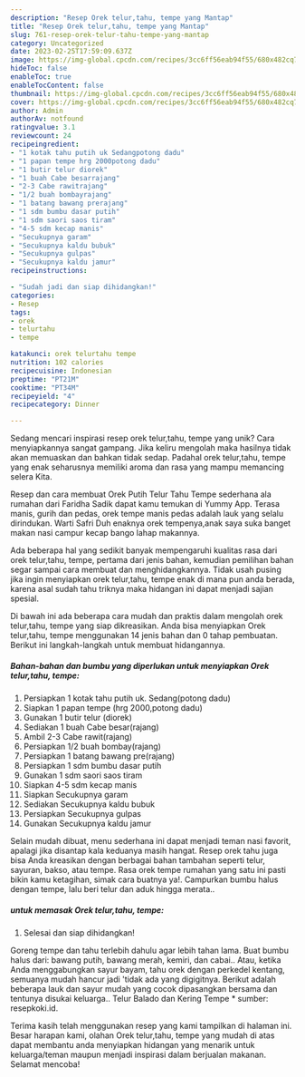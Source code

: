 ```yaml
---
description: "Resep Orek telur,tahu, tempe yang Mantap"
title: "Resep Orek telur,tahu, tempe yang Mantap"
slug: 761-resep-orek-telur-tahu-tempe-yang-mantap
category: Uncategorized
date: 2023-02-25T17:59:09.637Z
image: https://img-global.cpcdn.com/recipes/3cc6ff56eab94f55/680x482cq70/orek-telurtahu-tempe-foto-resep-utama.jpg
hideToc: false
enableToc: true
enableTocContent: false
thumbnail: https://img-global.cpcdn.com/recipes/3cc6ff56eab94f55/680x482cq70/orek-telurtahu-tempe-foto-resep-utama.jpg
cover: https://img-global.cpcdn.com/recipes/3cc6ff56eab94f55/680x482cq70/orek-telurtahu-tempe-foto-resep-utama.jpg
author: Admin
authorAv: notfound
ratingvalue: 3.1
reviewcount: 24
recipeingredient:
- "1 kotak tahu putih uk Sedangpotong dadu"
- "1 papan tempe hrg 2000potong dadu"
- "1 butir telur diorek"
- "1 buah Cabe besarrajang"
- "2-3 Cabe rawitrajang"
- "1/2 buah bombayrajang"
- "1 batang bawang prerajang"
- "1 sdm bumbu dasar putih"
- "1 sdm saori saos tiram"
- "4-5 sdm kecap manis"
- "Secukupnya garam"
- "Secukupnya kaldu bubuk"
- "Secukupnya gulpas"
- "Secukupnya kaldu jamur"
recipeinstructions:

- "Sudah jadi dan siap dihidangkan!"
categories:
- Resep
tags:
- orek
- telurtahu
- tempe

katakunci: orek telurtahu tempe 
nutrition: 102 calories
recipecuisine: Indonesian
preptime: "PT21M"
cooktime: "PT34M"
recipeyield: "4"
recipecategory: Dinner

---
```





Sedang mencari inspirasi resep orek telur,tahu, tempe yang unik? Cara menyiapkannya sangat gampang. Jika keliru mengolah maka hasilnya tidak akan memuaskan dan bahkan tidak sedap. Padahal orek telur,tahu, tempe yang enak seharusnya memiliki aroma dan rasa yang mampu memancing selera Kita.





Resep dan cara membuat Orek Putih Telur Tahu Tempe sederhana ala rumahan dari Faridha Sadik dapat kamu temukan di Yummy App. Terasa manis, gurih dan pedas, orek tempe manis pedas adalah lauk yang selalu dirindukan. Warti Safri Duh enaknya orek tempenya,anak saya suka banget makan nasi campur kecap bango lahap makannya.

Ada beberapa hal yang sedikit banyak mempengaruhi kualitas rasa dari orek telur,tahu, tempe, pertama dari jenis bahan, kemudian pemilihan bahan segar sampai cara membuat dan menghidangkannya. Tidak usah pusing jika ingin menyiapkan orek telur,tahu, tempe enak di mana pun anda berada, karena asal sudah tahu triknya maka hidangan ini dapat menjadi sajian spesial.






Di bawah ini ada beberapa cara mudah dan praktis dalam mengolah orek telur,tahu, tempe yang siap dikreasikan. Anda bisa menyiapkan Orek telur,tahu, tempe menggunakan 14 jenis bahan dan 0 tahap pembuatan. Berikut ini langkah-langkah untuk membuat hidangannya.

<!--inarticleads1-->

##### Bahan-bahan dan bumbu yang diperlukan untuk menyiapkan Orek telur,tahu, tempe:

1. Persiapkan 1 kotak tahu putih uk. Sedang(potong dadu)
1. Siapkan 1 papan tempe (hrg 2000,potong dadu)
1. Gunakan 1 butir telur (diorek)
1. Sediakan 1 buah Cabe besar(rajang)
1. Ambil 2-3 Cabe rawit(rajang)
1. Persiapkan 1/2 buah bombay(rajang)
1. Persiapkan 1 batang bawang pre(rajang)
1. Persiapkan 1 sdm bumbu dasar putih
1. Gunakan 1 sdm saori saos tiram
1. Siapkan 4-5 sdm kecap manis
1. Siapkan Secukupnya garam
1. Sediakan Secukupnya kaldu bubuk
1. Persiapkan Secukupnya gulpas
1. Gunakan Secukupnya kaldu jamur


Selain mudah dibuat, menu sederhana ini dapat menjadi teman nasi favorit, apalagi jika disantap kala keduanya masih hangat. Resep orek tahu juga bisa Anda kreasikan dengan berbagai bahan tambahan seperti telur, sayuran, bakso, atau tempe. Rasa orek tempe rumahan yang satu ini pasti bikin kamu ketagihan, simak cara buatnya ya!. Campurkan bumbu halus dengan tempe, lalu beri telur dan aduk hingga merata.. 

<!--inarticleads2-->

#####  untuk memasak Orek telur,tahu, tempe:


1. Selesai dan siap dihidangkan!

Goreng tempe dan tahu terlebih dahulu agar lebih tahan lama. Buat bumbu halus dari: bawang putih, bawang merah, kemiri, dan cabai.. Atau, ketika Anda menggabungkan sayur bayam, tahu orek dengan perkedel kentang, semuanya mudah hancur jadi &#39;tidak ada yang digigitnya. Berikut adalah beberapa lauk dan sayur mudah yang cocok dipasangkan bersama dan tentunya disukai keluarga.. Telur Balado dan Kering Tempe * sumber: resepkoki.id. 

Terima kasih telah menggunakan resep yang kami tampilkan di halaman ini. Besar harapan kami, olahan Orek telur,tahu, tempe yang mudah di atas dapat membantu anda menyiapkan hidangan yang menarik untuk keluarga/teman maupun menjadi inspirasi dalam berjualan makanan. Selamat mencoba!
